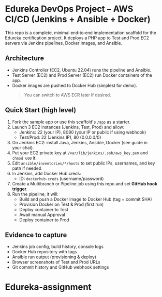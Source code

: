 # Edureka DevOps Project – AWS CI/CD (Jenkins + Ansible + Docker)

This repo is a complete, minimal end‑to‑end implementation scaffold for the Edureka certification project.
It deploys a PHP app to Test and Prod EC2 servers via Jenkins pipelines, Docker images, and Ansible.

## Architecture
- Jenkins Controller (EC2, Ubuntu 22.04) runs the pipeline and Ansible.
- Test Server (EC2) and Prod Server (EC2) run Docker containers of the app.
- Docker images are pushed to Docker Hub (simplest for demo).
  > You can switch to AWS ECR later if desired.

## Quick Start (high level)
1) Fork the sample app or use this scaffold's `/app` as a starter.
2) Launch 3 EC2 instances (Jenkins, Test, Prod) and allow:
   - Jenkins: 22 (your IP), 8080 (your IP or public if using webhook)
   - Test/Prod: 22 (Jenkins IP), 80 (0.0.0.0/0)
3) On Jenkins EC2: install Java, Jenkins, Ansible, Docker (see guide in your chat).
4) Put your EC2 private key at `/var/lib/jenkins/.ssh/aws_key.pem` and `chmod 600` it.
5) Edit `ansible/inventories/*/hosts` to set public IPs, usernames, and key path if needed.
6) In Jenkins, add Docker Hub creds:
   - ID: `dockerhub-creds` (username/password)
7) Create a Multibranch or Pipeline job using this repo and set **GitHub hook trigger**.
8) Run the pipeline; it will:
   - Build and push a Docker image to Docker Hub (tag = commit SHA)
   - Provision Docker on Test & Prod (first run)
   - Deploy container to Test
   - Await manual Approval
   - Deploy container to Prod

## Evidence to capture
- Jenkins job config, build history, console logs
- Docker Hub repository with tags
- Ansible run output (provisioning & deploy)
- Browser screenshots of Test and Prod URLs
- Git commit history and GitHub webhook settings
# Edureka-assignment

